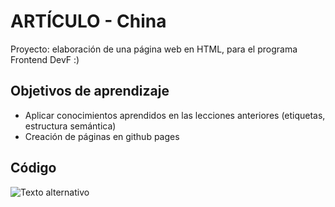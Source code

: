# ARTÍCULO - China 
Proyecto: elaboración de una página web en HTML, para el programa Frontend DevF :)

## Objetivos de aprendizaje 
- Aplicar conocimientos aprendidos en las lecciones anteriores (etiquetas, estructura semántica)
- Creación de páginas en github pages

## Código
![Texto alternativo](https://i.imgur.com/Q7bigm0.png)